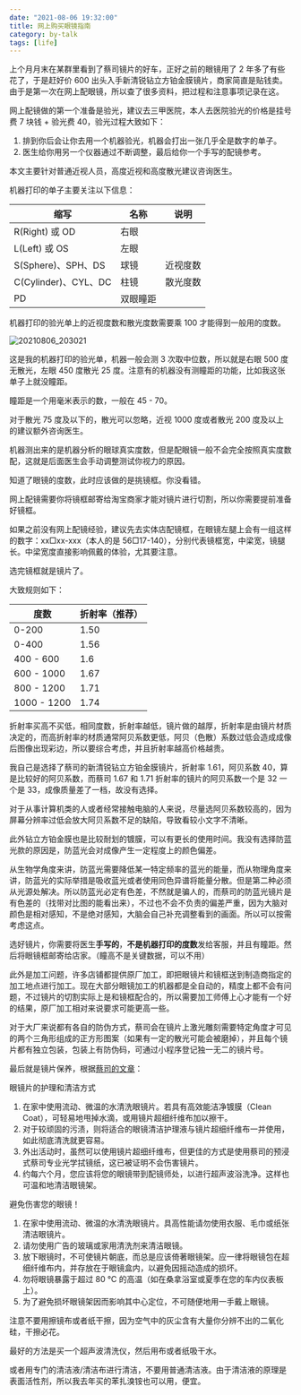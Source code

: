 ```yaml
---
date: "2021-08-06 19:32:00"
title: 网上购买眼镜指南
category: by-talk
tags: [life]
---
```

上个月月末在某群里看到了蔡司镜片的好车，正好之前的眼镜用了 2 年多了有些花了，于是赶好价 600 出头入手新清锐钻立方铂金膜镜片，商家简直是贴钱卖。由于是第一次在网上配眼镜，所以查了很多资料，把过程和注意事项记录在这。

<!-- more -->

网上配镜做的第一个准备是验光，建议去三甲医院，本人去医院验光的价格是挂号费 7 块钱 + 验光费 40，验光过程大致如下：

1. 排到你后会让你去用一个机器验光，机器会打出一张几乎全是数字的单子。
2. 医生给你用另一个仪器通过不断调整，最后给你一个手写的配镜参考。

本文主要针对普通近视人员，高度近视和高度散光建议咨询医生。

机器打印的单子主要关注以下信息：

|  缩写   | 名称  | 说明  |
|  ----  | ----  | ----  |
| R(Right) 或 OD  | 右眼 |  |
| L(Left) 或 OS  | 左眼 |  |
| S(Sphere)、SPH、DS  | 球镜 | 近视度数 |
| C(Cylinder)、CYL、DC  | 柱镜 | 散光度数 |
| PD  | 双眼瞳距 |  |

机器打印的验光单上的近视度数和散光度数需要乘 100 才能得到一般用的度数。

![20210806\_203021](//static.nykz.org/blog/images/2021-08-06/20210806__203021.avif)

这是我的机器打印的验光单，机器一般会测 3 次取中位数，所以就是右眼 500 度无散光，左眼 450 度散光 25 度。注意有的机器没有测瞳距的功能，比如我这张单子上就没瞳距。

瞳距是一个用毫米表示的数，一般在 45 - 70。

对于散光 75 度及以下的，散光可以忽略，近视 1000 度或者散光 200 度及以上的建议额外咨询医生。

机器测出来的是机器分析的眼球真实度数，但是配眼镜一般不会完全按照真实度数配，这就是后面医生会手动调整测试你视力的原因。

知道了眼镜的度数，此时应该做的是挑镜框。你没看错。

网上配镜需要你将镜框邮寄给淘宝商家才能对镜片进行切割，所以你需要提前准备好镜框。

如果之前没有网上配镜经验，建议先去实体店配镜框，在眼镜左腿上会有一组这样的数字：xx□xx-xxx（本人的是 56□17-140），分别代表镜框宽，中梁宽，镜腿长。中梁宽度直接影响佩戴的体验，尤其要注意。

选完镜框就是镜片了。

大致规则如下：

|  度数   | 折射率（推荐） |
|  ----  | ----  |
| 0-200 | 1.50 |
| 0-400 | 1.56 |
| 400 - 600 | 1.6 |
| 600 - 1000 | 1.67 |
| 800 - 1200 | 1.71 |
| 1000 - 1200 | 1.74 |

折射率买高不买低，相同度数，折射率越低，镜片做的越厚，折射率是由镜片材质决定的，而高折射率的材质通常阿贝系数更低，阿贝（色散）系数过低会造成成像后图像出现彩边，所以要综合考虑，并且折射率越高价格越贵。

我自己是选择了蔡司的新清锐钻立方铂金膜镜片，折射率 1.61，阿贝系数 40，算是比较好的阿贝系数，而蔡司 1.67 和 1.71 折射率的镜片的阿贝系数一个是 32 一个是 33，成像质量差了一档，故没有选择。

对于从事计算机类的人或者经常接触电脑的人来说，尽量选阿贝系数较高的，因为屏幕分辨率过低会放大阿贝系数不足的缺陷，导致看较小文字不清晰。

此外钻立方铂金膜也是比较耐划的镀膜，可以有更长的使用时间。我没有选择防蓝光款的原因是，防蓝光会对成像产生一定程度上的颜色偏差。

从生物学角度来讲，防蓝光需要降低某一特定频率的蓝光的能量，而从物理角度来讲，防蓝光的实际举措是吸收蓝光或者使用同色异谱将能量分散。但是第二种必须从光源处解决。所以防蓝光必定有色差，不然就是骗人的，而蔡司的防蓝光镜片是有色差的（找带对比图的能看出来），不过也不会不负责的偏差严重，因为大脑对颜色是相对感知，不是绝对感知，大脑会自己补充调整看到的画面。所以可以按需考虑这点。

选好镜片，你需要将医生**手写的**，**不是机器打印的度数**发给客服，并且有瞳距。然后将眼镜框邮寄给店家。（瞳高不是关键数据，可以不用）

此外是加工问题，许多店铺都提供原厂加工，即把眼镜片和镜框送到制造商指定的加工地点进行加工。现在大部分眼镜加工的机器都是全自动的，精度上都不会有问题，不过镜片的切割实际上是和镜框配合的，所以需要加工师傅上心才能有一个好的结果，原厂加工相对来说要求可能更高一些。

对于大厂来说都有各自的防伪方式，蔡司会在镜片上激光雕刻需要特定角度才可见的两个三角形组成的正方形图案（如果有一定的散光可能会被磨掉），并且每个镜片都有独立包装，包装上有防伪码，可通过小程序登记独一无二的镜片号。

最后就是镜片保养，根据[蔡司的文章](https://www.zeiss.com.cn/vision-care/eye-care-professionals/products/other-zeiss-brand-products/lens-cleaning-solutions.html#detail)：

眼镜片的护理和清洁方式

1. 在家中使用流动、微温的水清洗眼镜片。若具有高效能洁净镀膜（Clean Coat），可轻易地甩掉水滴，或用镜片超细纤维布加以擦干。
2. 对于较顽固的污渍，则将适合的眼镜清洁护理液与镜片超细纤维布一并使用，如此彻底清洗就更容易。
3. 外出活动时，虽然可以使用镜片超细纤维布，但更佳的方式是使用蔡司的预浸式蔡司专业光学拭镜纸，这已被证明不会伤害镜片。
4. 约每六个月，您应该将您的眼镜带到配镜师处，以进行超声波浴洗净。这样也可温和地清洁眼镜架。

避免伤害您的眼镜！

1. 在家中使用流动、微温的水清洗眼镜片。具高性能请勿使用衣服、毛巾或纸张清洁眼镜片。
2. 请勿使用广告的玻璃或家用清洗剂来清洁眼镜。
3. 放下眼镜时，不可使镜片朝底，而总是应该倚著眼镜架。应一律将眼镜包在超细纤维布内，并存放在于眼镜盒内，以避免因摇动造成的损坏。
4. 勿将眼镜暴露于超过 80 °C 的高温（如在桑拿浴室或夏季在您的车内仪表板上）。
5. 为了避免损坏眼镜架因而影响其中心定位，不可随便地用一手戴上眼镜。

注意不要用擦镜布或者纸干擦，因为空气中的灰尘含有大量你分辨不出的二氧化硅，干擦必花。

最好的方法是买一个超声波清洗仪，然后用布或者纸吸干水。

或者用专门的清洁液/清洁布进行清洁，不要用普通清洁液。由于清洁液的原理是表面活性剂，所以我去年买的苯扎溴铵也可以用，便宜。
